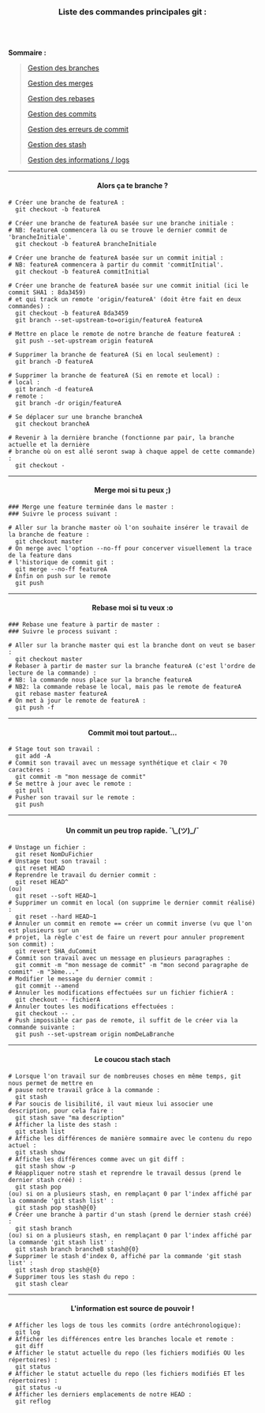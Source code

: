 <h3 align="center">
  Liste des commandes principales git :
</h3>

</br>
</br>

**Sommaire :**

> [Gestion des branches](#--alors-ça-te-branche-)
> 
> [Gestion des merges](#--merge-moi-si-tu-peux--)
> 
> [Gestion des rebases](#--rebase-moi-si-tu-veux-o)
> 
> [Gestion des commits](#--commit-moi-tout-partout)
> 
> [Gestion des erreurs de commit](#--un-commit-un-peu-trop-rapide-_ツ_)
> 
> [Gestion des stash](#--le-coucou-stach-stach)
> 
> [Gestion des informations / logs](#--linformation-est-source-de-pouvoir-)

___

<h4 align="center">
  Alors ça te branche ?
</h4>

```shell
# Créer une branche de featureA :
  git checkout -b featureA

# Créer une branche de featureA basée sur une branche initiale :
# NB: featureA commencera là ou se trouve le dernier commit de 'brancheInitiale'.
  git checkout -b featureA brancheInitiale

# Créer une branche de featureA basée sur un commit initial :
# NB: featureA commencera à partir du commit 'commitInitial'.
  git checkout -b featureA commitInitial

# Créer une branche de featureA basée sur une commit initial (ici le commit SHA1 : 8da3459) 
# et qui track un remote 'origin/featureA' (doit être fait en deux commandes) :
  git checkout -b featureA 8da3459
  git branch --set-upstream-to=origin/featureA featureA

# Mettre en place le remote de notre branche de feature featureA :
  git push --set-upstream origin featureA

# Supprimer la branche de featureA (Si en local seulement) :
  git branch -D featureA

# Supprimer la branche de featureA (Si en remote et local) :
# local :
  git branch -d featureA
# remote :
  git branch -dr origin/featureA

# Se déplacer sur une branche brancheA
  git checkout brancheA

# Revenir à la dernière branche (fonctionne par pair, la branche actuelle et la dernière 
# branche où on est allé seront swap à chaque appel de cette commande) :
  git checkout -
```

___

<h4 align="center">
  Merge moi si tu peux ;) 
</h4>

```shell
### Merge une feature terminée dans le master :
### Suivre le process suivant :

# Aller sur la branche master où l'on souhaite insérer le travail de la branche de feature :
  git checkout master
# On merge avec l'option --no-ff pour concerver visuellement la trace de la feature dans 
# l'historique de commit git :
  git merge --no-ff featureA
# Enfin on push sur le remote
  git push
```

___

<h4 align="center">
  Rebase moi si tu veux :o
</h4>

```shell
### Rebase une feature à partir de master :
### Suivre le process suivant :

# Aller sur la branche master qui est la branche dont on veut se baser :
  git checkout master
# Rebaser à partir de master sur la branche featureA (c'est l'ordre de lecture de la commande) :
# NB: la commande nous place sur la branche featureA
# NB2: la commande rebase le local, mais pas le remote de featureA
  git rebase master featureA
# On met à jour le remote de featureA :
  git push -f
```

___

<h4 align="center">
  Commit moi tout partout...
</h4>

```shell
# Stage tout son travail :
  git add -A
# Commit son travail avec un message synthétique et clair < 70 caractères :
  git commit -m "mon message de commit"
# Se mettre à jour avec le remote :
  git pull
# Pusher son travail sur le remote :
  git push
```

___

<h4 align="center">
  Un commit un peu trop rapide. ¯\_(ツ)_/¯
</h4>

```shell
# Unstage un fichier :
  git reset NomDuFichier
# Unstage tout son travail :
  git reset HEAD
# Reprendre le travail du dernier commit :
  git reset HEAD^
(ou)
  git reset --soft HEAD~1
# Supprimer un commit en local (on supprime le dernier commit réalisé) :
  git reset --hard HEAD~1
# Annuler un commit en remote == créer un commit inverse (vu que l'on est plusieurs sur un 
# projet, la règle c'est de faire un revert pour annuler proprement son commit) :
  git revert SHA_duCommit
# Commit son travail avec un message en plusieurs paragraphes :
  git commit -m "mon message de commit" -m "mon second paragraphe de commit" -m "3ème..."
# Modifier le message du dernier commit :
  git commit --amend
# Annuler les modifications effectuées sur un fichier fichierA :
  git checkout -- fichierA
# Annuler toutes les modifications effectuées :
  git checkout -- .
# Push impossible car pas de remote, il suffit de le créer via la commande suivante :
  git push --set-upstream origin nomDeLaBranche
```

___

<h4 align="center">
  Le coucou stach stach
</h4>

```shell
# Lorsque l'on travail sur de nombreuses choses en même temps, git nous permet de mettre en 
# pause notre travail grâce à la commande :
  git stash
# Par soucis de lisibilité, il vaut mieux lui associer une description, pour cela faire :
  git stash save "ma description"
# Afficher la liste des stash :
  git stash list
# Affiche les différences de manière sommaire avec le contenu du repo actuel :
  git stash show
# Affiche les différences comme avec un git diff :
  git stash show -p
# Réappliquer notre stash et reprendre le travail dessus (prend le dernier stash créé) :
  git stash pop
(ou) si on a plusieurs stash, en remplaçant 0 par l'index affiché par la commande 'git stash list' :
  git stash pop stash@{0}
# Créer une branche à partir d'un stash (prend le dernier stash créé) :
  git stash branch
(ou) si on a plusieurs stash, en remplaçant 0 par l'index affiché par la commande 'git stash list' :
  git stash branch brancheB stash@{0}
# Supprimer le stash d'index 0, affiché par la commande 'git stash list' :
  git stash drop stash@{0}
# Supprimer tous les stash du repo :
  git stash clear
```

___

<h4 align="center">
  L'information est source de pouvoir !
</h4>

```shell
# Afficher les logs de tous les commits (ordre antéchronologique):
  git log
# Afficher les différences entre les branches locale et remote :
  git diff
# Afficher le statut actuelle du repo (les fichiers modifiés OU les répertoires) :
  git status
# Afficher le statut actuelle du repo (les fichiers modifiés ET les répertoires) :
  git status -u
# Afficher les derniers emplacements de notre HEAD :
  git reflog
```
